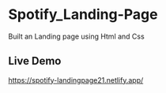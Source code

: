 # Spotify_Landing-Page
Built an Landing page using Html and Css

## Live Demo
https://spotify-landingpage21.netlify.app/
